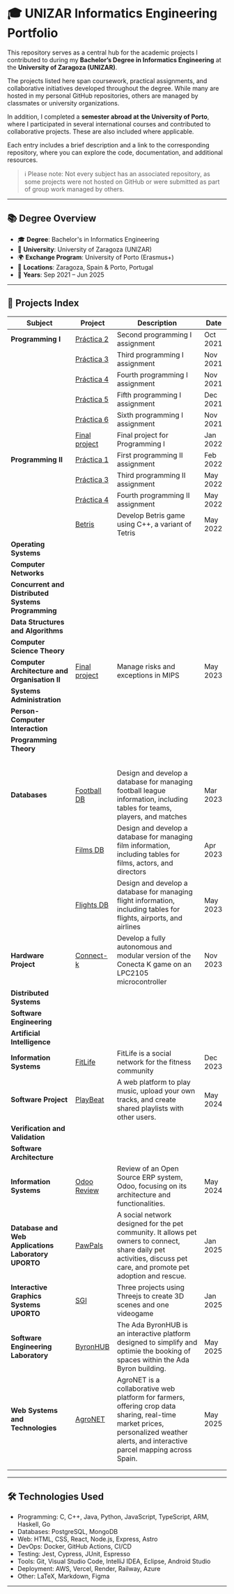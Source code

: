 # 🎓 UNIZAR Informatics Engineering Portfolio

This repository serves as a central hub for the academic projects I contributed to during my **Bachelor’s Degree in Informatics Engineering** at the **University of Zaragoza (UNIZAR)**.

The projects listed here span coursework, practical assignments, and collaborative initiatives developed throughout the degree. While many are hosted in my personal GitHub repositories, others are managed by classmates or university organizations.

In addition, I completed a **semester abroad at the University of Porto**, where I participated in several international courses and contributed to collaborative projects. These are also included where applicable.

Each entry includes a brief description and a link to the corresponding repository, where you can explore the code, documentation, and additional resources.

> ℹ️ Please note: Not every subject has an associated repository, as some projects were not hosted on GitHub or were submitted as part of group work managed by others.

---

## 📚 Degree Overview

* 🎓 **Degree**: Bachelor's in Informatics Engineering
* 🏫 **University**: University of Zaragoza (UNIZAR)
* 🌍 **Exchange Program**: University of Porto (Erasmus+)
* 📍 **Locations**: Zaragoza, Spain & Porto, Portugal
* 📅 **Years**: Sep 2021 – Jun 2025

---
## 📁 Projects Index

| **Subject** | **Project** |**Description** | **Date** |
| --- | --- | --- | ---|
| **Programming I**                    | [Práctica 2](https://github.com/Arejula11/Practica2_Prog1/tree/main) | Second programming I assignment | Oct 2021|
| | [Práctica 3](https://github.com/Arejula11/Practica3_Prog1.git) | Third programming I assignment | Nov 2021|
| | [Práctica 4](https://github.com/Arejula11/practica4_Prog1) | Fourth programming I assignment | Nov 2021| 
| | [Práctica 5](https://github.com/Arejula11/practica5_Prog1) | Fifth programming I assignment | Dec 2021| 
| | [Práctica 6](https://github.com/Arejula11/practica6_Prog1) | Sixth programming I assignment | Nov 2021| 
| | [Final project](https://github.com/Arejula11/trabajo-2021-22_Prog1) | Final project for Programming I | Jan 2022| 
| **Programming II**                   | [Práctica 1](https://github.com/Arejula11/practica1_Prog2) |First programming II assignment | Feb 2022|
| | [Práctica 3](https://github.com/Arejula11/practica3_Prog2) | Third programming II assignment | May 2022|
| | [Práctica 4](https://github.com/Arejula11/practica4_prog2) | Fourth programming II assignment | May 2022|
| | [Betris](https://github.com/Arejula11/Trabajo_Prog2) | Develop Betris game using C++, a variant of Tetris | May 2022|
| **Operating Systems**                |  | | | 
| **Computer Networks**                |  | | | 
| **Concurrent and Distributed Systems Programming**  |  | | |
| **Data Structures and Algorithms**    |  | | |
| **Computer Science Theory**           |  | | |
| **Computer Architecture and Organisation II**  | [Final project](https://github.com/Practicass/Proyecto_AOC2/tree/master) | Manage risks and exceptions in MIPS | May 2023|
| **Systems Administration**            |  | | |
| **Person-Computer Interaction**       |  | | |
| **Programming Theory**                |  | | |
| | | | |
| | | | |
| | | | |
| | | | |
| | | | |
| **Databases**                         | [Football DB](https://github.com/Practicass/Practica1_LigaFutbol) | Design and develop a database for managing football league information, including tables for teams, players, and matches | Mar 2023 |
| | [Films DB](https://github.com/Practicass/Practica2_Peliculas) | Design and develop a database for managing film information, including tables for films, actors, and directors | Apr 2023 |
| | [Flights DB](https://github.com/Practicass/Practica3_Vuelos)| Design and develop a database for managing flight information, including tables for flights, airports, and airlines | May 2023 |
| **Hardware Project**                  | [Connect-k](https://github.com/Practicass/Proyecto_hardware) | Develop a fully autonomous and modular version of the Conecta K game on an LPC2105 microcontroller | Nov 2023 |
| **Distributed Systems**               |  | | |
| **Software Engineering**              |  | | |
| **Artificial Intelligence**           |  | | |
| **Information Systems**           | [FitLife](https://github.com/Practicass/FitLife) | FitLife is a social network for the fitness community| Dec 2023 |
| **Software Project**                  | [PlayBeat](https://github.com/UNIZAR-30226-2024-03) | A web platform to play music, upload your own tracks, and create shared playlists with other users. | May 2024 |
| **Verification and Validation**       |  | | |
| **Software Architecture**             |  | | |
| **Information Systems**           | [Odoo Review](https://github.com/Practicass/sisInfo2_proyect) | Review of an Open Source ERP system, Odoo, focusing on its architecture and functionalities.| May 2024 |
| **Database and Web Applications Laboratory UPORTO**| [PawPals](https://github.com/Arejula11/PawPals)| A social network designed for the pet community. It allows pet owners to connect, share daily pet activities, discuss pet care, and promote pet adoption and rescue.| Jan 2025 |
| **Interactive Graphics Systems UPORTO** | [SGI](https://github.com/Arejula11/SGI_FEUP) | Three projects using Threejs to create 3D scenes and one videogame| Jan 2025 |
| **Software Engineering Laboratory**   | [ByronHUB](https://github.com/UNIZAR-30249-2025-PMPJ) | The Ada ByronHUB is an interactive platform designed to simplify and optimie the booking of spaces within the Ada Byron building. | May 2025 |
| **Web Systems and Technologies**      | [AgroNET](https://github.com/STW-24-25) | AgroNET is a collaborative web platform for farmers, offering crop data sharing, real-time market prices, personalized weather alerts, and interactive parcel mapping across Spain. | May 2025|
| | | | |
| | | | |


---

## 🛠️ Technologies Used

- Programming: C, C++, Java, Python, JavaScript, TypeScript, ARM, Haskell, Go
- Databases: PostgreSQL, MongoDB
- Web: HTML, CSS, React, Node.js, Express, Astro
- DevOps: Docker, GitHub Actions, CI/CD
- Testing: Jest, Cypress, JUnit, Espresso
- Tools: Git, Visual Studio Code, IntelliJ IDEA, Eclipse, Android Studio
- Deployment: AWS, Vercel, Render, Railway, Azure
- Other: LaTeX, Markdown, Figma
---




